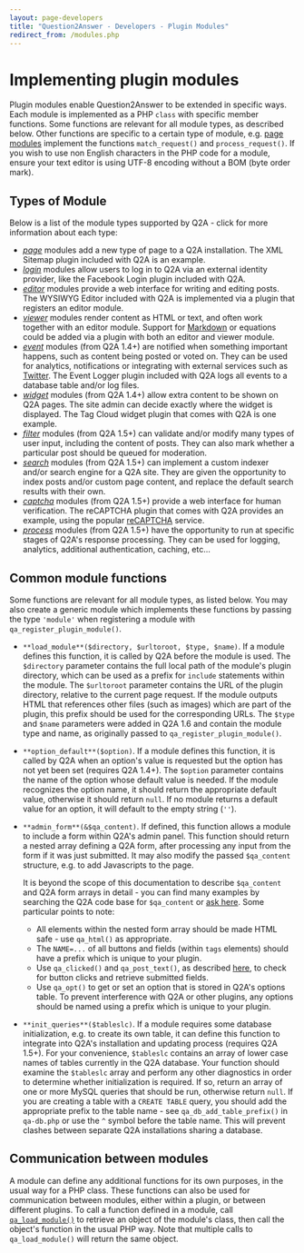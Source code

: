 ```yaml
---
layout: page-developers
title: "Question2Answer - Developers - Plugin Modules"
redirect_from: /modules.php
---
```


# Implementing plugin modules

Plugin modules enable Question2Answer to be extended in specific ways. Each module is implemented as a PHP `class` with specific member functions. Some functions are relevant for all module types, as described below. Other functions are specific to a certain type of module, e.g. [page modules](/plugins/modules-page/) implement the functions `match_request()` and `process_request()`. If you wish to use non English characters in the PHP code for a module, ensure your text editor is using UTF-8 encoding without a BOM (byte order mark).

## Types of Module

Below is a list of the module types supported by Q2A - click for more information about each type:

*   [*page*](/plugins/modules-page/) modules add a new type of page to a Q2A installation. The XML Sitemap plugin included with Q2A is an example.
*   [*login*](/plugins/modules-login/) modules allow users to log in to Q2A via an external identity provider, like the Facebook Login plugin included with Q2A.
*   [*editor*](/plugins/modules-editor/) modules provide a web interface for writing and editing posts. The WYSIWYG Editor included with Q2A is implemented via a plugin that registers an editor module.
*   [*viewer*](/plugins/modules-viewer/) modules render content as HTML or text, and often work together with an editor module. Support for [Markdown](http://en.wikipedia.org/wiki/Markdown) or equations could be added via a plugin with both an editor and viewer module.
*   [*event*](/plugins/modules-event/) modules (from Q2A 1.4+) are notified when something important happens, such as content being posted or voted on. They can be used for analytics, notifications or integrating with external services such as [Twitter](http://www.twitter.com/). The Event Logger plugin included with Q2A logs all events to a database table and/or log files.
*   [*widget*](/plugins/modules-widget/) modules (from Q2A 1.4+) allow extra content to be shown on Q2A pages. The site admin can decide exactly where the widget is displayed. The Tag Cloud widget plugin that comes with Q2A is one example.
*   [*filter*](/plugins/modules-filter/) modules (from Q2A 1.5+) can validate and/or modify many types of user input, including the content of posts. They can also mark whether a particular post should be queued for moderation.
*   [*search*](/plugins/modules-search/) modules (from Q2A 1.5+) can implement a custom indexer and/or search engine for a Q2A site. They are given the opportunity to index posts and/or custom page content, and replace the default search results with their own.
*   [*captcha*](/plugins/modules-captcha/) modules (from Q2A 1.5+) provide a web interface for human verification. The reCAPTCHA plugin that comes with Q2A provides an example, using the popular [reCAPTCHA](http://www.google.com/recaptcha) service.
*   [*process*](/plugins/modules-process/) modules (from Q2A 1.5+) have the opportunity to run at specific stages of Q2A's response processing. They can be used for logging, analytics, additional authentication, caching, etc...

## Common module functions

Some functions are relevant for all module types, as listed below. You may also create a generic module which implements these functions by passing the type `'module'` when registering a module with `qa_register_plugin_module()`.

*   `**load_module**($directory, $urltoroot, $type, $name)`. If a module defines this function, it is called by Q2A before the module is used. The `$directory` parameter contains the full local path of the module's plugin directory, which can be used as a prefix for `include` statements within the module. The `$urltoroot` parameter contains the URL of the plugin directory, relative to the current page request. If the module outputs HTML that references other files (such as images) which are part of the plugin, this prefix should be used for the corresponding URLs. The `$type` and `$name` parameters were added in Q2A 1.6 and contain the module type and name, as originally passed to `qa_register_plugin_module()`.
*   `**option_default**($option)`. If a module defines this function, it is called by Q2A when an option's value is requested but the option has not yet been set (requires Q2A 1.4+). The `$option` parameter contains the name of the option whose default value is needed. If the module recognizes the option name, it should return the appropriate default value, otherwise it should return `null`. If no module returns a default value for an option, it will default to the empty string (`''`).
*   `**admin_form**(&$qa_content)`. If defined, this function allows a module to include a form within Q2A's admin panel. This function should return a nested array defining a Q2A form, after processing any input from the form if it was just submitted. It may also modify the passed `$qa_content` structure, e.g. to add Javascripts to the page.

    It is beyond the scope of this documentation to describe `$qa_content` and Q2A form arrays in detail - you can find many examples by searching the Q2A code base for `$qa_content` or [ask here](http://qa.question2answer.org/). Some particular points to note:

    *   All elements within the nested form array should be made HTML safe - use `qa_html()` as appropriate.
    *   The `NAME=...` of all buttons and fields (within `tags` elements) should have a prefix which is unique to your plugin.
    *   Use `qa_clicked()` and `qa_post_text()`, as described [here](/plugins/functions/), to check for button clicks and retrieve submitted fields.
    *   Use `qa_opt()` to get or set an option that is stored in Q2A's options table. To prevent interference with Q2A or other plugins, any options should be named using a prefix which is unique to your plugin.
*   `**init_queries**($tableslc)`. If a module requires some database initialization, e.g. to create its own table, it can define this function to integrate into Q2A's installation and updating process (requires Q2A 1.5+). For your convenience, `$tableslc` contains an array of lower case names of tables currently in the Q2A database. Your function should examine the `$tableslc` array and perform any other diagnostics in order to determine whether initialization is required. If so, return an array of one or more MySQL queries that should be run, otherwise return `null`. If you are creating a table with a `CREATE TABLE` query, you should add the appropriate prefix to the table name - see `qa_db_add_table_prefix()` in `qa-db.php` or use the `^` symbol before the table name. This will prevent clashes between separate Q2A installations sharing a database.

## Communication between modules

A module can define any additional functions for its own purposes, in the usual way for a PHP class. These functions can also be used for communication between modules, either within a plugin, or between different plugins. To call a function defined in a module, call [`qa_load_module()`](/plugins/functions/) to retrieve an object of the module's class, then call the object's function in the usual PHP way. Note that multiple calls to `qa_load_module()` will return the same object.
